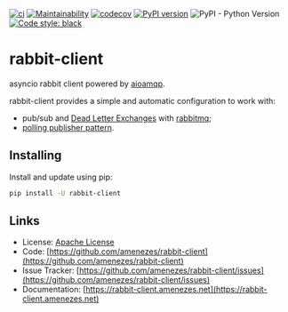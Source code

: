 [![ci](https://github.com/amenezes/rabbit-client/workflows/ci/badge.svg)](https://github.com/amenezes/rabbit-client/actions)
[![Maintainability](https://api.codeclimate.com/v1/badges/f24caeb9d85f17de93e2/maintainability)](https://codeclimate.com/github/amenezes/rabbit-client/maintainability)
[![codecov](https://codecov.io/gh/amenezes/rabbit-client/branch/master/graph/badge.svg)](https://codecov.io/gh/amenezes/rabbit-client)
[![PyPI version](https://badge.fury.io/py/rabbit-client.svg)](https://badge.fury.io/py/rabbit-client)
![PyPI - Python Version](https://img.shields.io/pypi/pyversions/rabbit-client)
[![Code style: black](https://img.shields.io/badge/code%20style-black-000000.svg)](https://github.com/psf/black)

# rabbit-client

asyncio rabbit client powered by [aioamqp](https://github.com/Polyconseil/aioamqp).

rabbit-client provides a simple and automatic configuration to work with:  
- pub/sub and [Dead Letter Exchanges](https://www.rabbitmq.com/dlx.html) with [rabbitmq](https://www.rabbitmq.com);  
- [polling publisher pattern](https://microservices.io/patterns/data/polling-publisher.html).

## Installing

Install and update using pip:

```bash
pip install -U rabbit-client
```

## Links

- License: [Apache License](https://choosealicense.com/licenses/apache-2.0/)
- Code: [https://github.com/amenezes/rabbit-client](https://github.com/amenezes/rabbit-client)
- Issue Tracker: [https://github.com/amenezes/rabbit-client/issues](https://github.com/amenezes/rabbit-client/issues)
- Documentation: [https://rabbit-client.amenezes.net](https://rabbit-client.amenezes.net)

